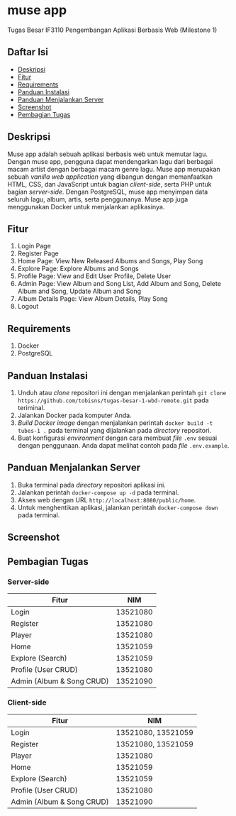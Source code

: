 # muse app
Tugas Besar IF3110 Pengembangan Aplikasi Berbasis Web (Milestone 1)

## Daftar Isi
* [Deskripsi](#deskripsi)
* [Fitur](#fitur)
* [Requirements](#requirements)
* [Panduan Instalasi](#panduan-instalasi)
* [Panduan Menjalankan Server](#panduan-menjalankan-server)
* [Screenshot](#screenshot)
* [Pembagian Tugas](#pembagian-tugas)

## Deskripsi
Muse app adalah sebuah aplikasi berbasis web untuk memutar lagu. Dengan muse app, pengguna dapat mendengarkan lagu dari berbagai macam artist dengan berbagai macam genre lagu.
Muse app merupakan sebuah <i>vanilla web application</i> yang dibangun dengan memanfaatkan HTML, CSS, dan JavaScript untuk bagian <i>client-side</i>, serta PHP untuk bagian <i>server-side</i>. Dengan PostgreSQL, muse app menyimpan data seluruh lagu, album, artis, serta penggunanya. Muse app juga menggunakan Docker untuk menjalankan aplikasinya.

## Fitur
1. Login Page
2. Register Page
3. Home Page: View New Released Albums and Songs, Play Song
4. Explore Page: Explore Albums and Songs
5. Profile Page: View and Edit User Profile, Delete User
6. Admin Page: View Album and Song List, Add Album and Song, Delete Album and Song, Update Album and Song
7. Album Details Page: View Album Details, Play Song
8. Logout

## Requirements
1. Docker
2. PostgreSQL

## Panduan Instalasi
1. Unduh atau <i>clone</i> repositori ini dengan menjalankan perintah ```git clone https://github.com/tobisns/tugas-besar-1-wbd-remote.git``` pada teriminal.
2. Jalankan Docker pada komputer Anda.
3. <i>Build Docker image</i> dengan menjalankan perintah ```docker build -t tubes-1 .``` pada terminal yang dijalankan pada <i>directory</i> repositori.
4. Buat konfigurasi <i>environment</i> dengan cara membuat <i>file</i> ```.env``` sesuai dengan penggunaan. Anda dapat melihat contoh pada <i>file</i> ```.env.example```.

## Panduan Menjalankan Server
1. Buka terminal pada <i>directory</i> repositori aplikasi ini.
2. Jalankan perintah ```docker-compose up -d``` pada terminal.
3. Akses web dengan URL ```http://localhost:8080/public/home```.
4. Untuk menghentikan aplikasi, jalankan perintah ```docker-compose down``` pada terminal.

## Screenshot

## Pembagian Tugas
### Server-side
| Fitur                     | NIM                      |
|---------------------------| --------------------------|
| Login                     | 13521080   |
| Register                  |13521080 |
| Player                    |13521080 |
| Home                      |13521059|
| Explore (Search)          |13521059|
| Profile (User CRUD)       |13521080|
| Admin (Album & Song CRUD) |13521090|
### Client-side
| Fitur                     | NIM                      |
|---------------------------| --------------------------|
| Login                     | 13521080, 13521059   |
| Register                  | 13521080, 13521059 |
| Player                    |13521080 |
| Home                      | 13521059 |
| Explore (Search)          | 13521059|
| Profile (User CRUD)       |13521080|
| Admin (Album & Song CRUD) |13521090|

